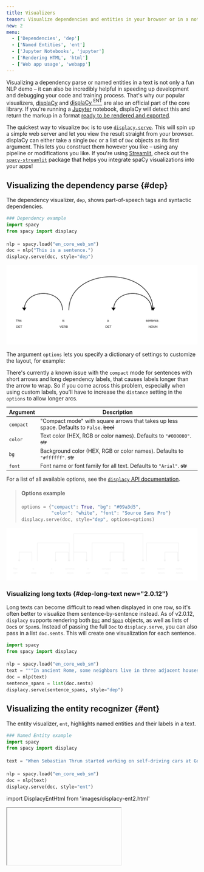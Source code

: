 ```yaml
---
title: Visualizers
teaser: Visualize dependencies and entities in your browser or in a notebook
new: 2
menu:
  - ['Dependencies', 'dep']
  - ['Named Entities', 'ent']
  - ['Jupyter Notebooks', 'jupyter']
  - ['Rendering HTML', 'html']
  - ['Web app usage', 'webapp']
---
```


Visualizing a dependency parse or named entities in a text is not only a fun NLP
demo – it can also be incredibly helpful in speeding up development and
debugging your code and training process. That's why our popular visualizers,
[displaCy](https://explosion.ai/demos/displacy) and
[displaCy <sup>ENT</sup>](https://explosion.ai/demos/displacy-ent) are also an
official part of the core library. If you're running a
[Jupyter](https://jupyter.org) notebook, displaCy will detect this and return
the markup in a format [ready to be rendered and exported](#jupyter).

The quickest way to visualize `Doc` is to use
[`displacy.serve`](/api/top-level#displacy.serve). This will spin up a simple
web server and let you view the result straight from your browser. displaCy can
either take a single `Doc` or a list of `Doc` objects as its first argument.
This lets you construct them however you like – using any pipeline or
modifications you like. If you're using [Streamlit](https://streamlit.io), check
out the [`spacy-streamlit`](https://github.com/explosion/spacy-streamlit)
package that helps you integrate spaCy visualizations into your apps!

## Visualizing the dependency parse {#dep}

The dependency visualizer, `dep`, shows part-of-speech tags and syntactic
dependencies.

```python
### Dependency example
import spacy
from spacy import displacy

nlp = spacy.load("en_core_web_sm")
doc = nlp("This is a sentence.")
displacy.serve(doc, style="dep")
```

![displaCy visualizer](../images/displacy.svg)

The argument `options` lets you specify a dictionary of settings to customize
the layout, for example:

<Infobox title="Important note" variant="warning">

There's currently a known issue with the `compact` mode for sentences with short
arrows and long dependency labels, that causes labels longer than the arrow to
wrap. So if you come across this problem, especially when using custom labels,
you'll have to increase the `distance` setting in the `options` to allow longer
arcs.

</Infobox>

| Argument  | Description                                                                               |
| --------- | ----------------------------------------------------------------------------------------- |
| `compact` | "Compact mode" with square arrows that takes up less space. Defaults to `False`. ~~bool~~ |
| `color`   | Text color (HEX, RGB or color names). Defaults to `"#000000"`. ~~str~~                    |
| `bg`      | Background color (HEX, RGB or color names). Defaults to `"#ffffff"`. ~~str~~              |
| `font`    | Font name or font family for all text. Defaults to `"Arial"`. ~~str~~                     |

For a list of all available options, see the
[`displacy` API documentation](/api/top-level#displacy_options).

> #### Options example
>
> ```python
> options = {"compact": True, "bg": "#09a3d5",
>            "color": "white", "font": "Source Sans Pro"}
> displacy.serve(doc, style="dep", options=options)
> ```

![displaCy visualizer (compact mode)](../images/displacy-compact.svg)

### Visualizing long texts {#dep-long-text new="2.0.12"}

Long texts can become difficult to read when displayed in one row, so it's often
better to visualize them sentence-by-sentence instead. As of v2.0.12, `displacy`
supports rendering both [`Doc`](/api/doc) and [`Span`](/api/span) objects, as
well as lists of `Doc`s or `Span`s. Instead of passing the full `Doc` to
`displacy.serve`, you can also pass in a list `doc.sents`. This will create one
visualization for each sentence.

```python
import spacy
from spacy import displacy

nlp = spacy.load("en_core_web_sm")
text = """In ancient Rome, some neighbors live in three adjacent houses. In the center is the house of Senex, who lives there with wife Domina, son Hero, and several slaves, including head slave Hysterium and the musical's main character Pseudolus. A slave belonging to Hero, Pseudolus wishes to buy, win, or steal his freedom. One of the neighboring houses is owned by Marcus Lycus, who is a buyer and seller of beautiful women; the other belongs to the ancient Erronius, who is abroad searching for his long-lost children (stolen in infancy by pirates). One day, Senex and Domina go on a trip and leave Pseudolus in charge of Hero. Hero confides in Pseudolus that he is in love with the lovely Philia, one of the courtesans in the House of Lycus (albeit still a virgin)."""
doc = nlp(text)
sentence_spans = list(doc.sents)
displacy.serve(sentence_spans, style="dep")
```

## Visualizing the entity recognizer {#ent}

The entity visualizer, `ent`, highlights named entities and their labels in a
text.

```python
### Named Entity example
import spacy
from spacy import displacy

text = "When Sebastian Thrun started working on self-driving cars at Google in 2007, few people outside of the company took him seriously."

nlp = spacy.load("en_core_web_sm")
doc = nlp(text)
displacy.serve(doc, style="ent")
```

import DisplacyEntHtml from 'images/displacy-ent2.html'

<Iframe title="displaCy visualizer for entities" html={DisplacyEntHtml} height={180} />

The entity visualizer lets you customize the following `options`:

| Argument | Description                                                                                                   |
| -------- | ------------------------------------------------------------------------------------------------------------- |
| `ents`   | Entity types to highlight (`None` for all types). Defaults to `None`. ~~Optional[List[str]]~~                 | `None` |
| `colors` | Color overrides. Entity types should be mapped to color names or values. Defaults to `{}`. ~~Dict[str, str]~~ |

If you specify a list of `ents`, only those entity types will be rendered – for
example, you can choose to display `PERSON` entities. Internally, the visualizer
knows nothing about available entity types and will render whichever spans and
labels it receives. This makes it especially easy to work with custom entity
types. By default, displaCy comes with colors for all entity types used by
[trained spaCy pipelines](/models). If you're using custom entity types, you can
use the `colors` setting to add your own colors for them.

> #### Options example
>
> ```python
> colors = {"ORG": "linear-gradient(90deg, #aa9cfc, #fc9ce7)"}
> options = {"ents": ["ORG"], "colors": colors}
> displacy.serve(doc, style="ent", options=options)
> ```

import DisplacyEntCustomHtml from 'images/displacy-ent-custom.html'

<Iframe title="displaCy visualizer for entities (custom styling)" html={DisplacyEntCustomHtml} height={225} />

The above example uses a little trick: Since the background color values are
added as the `background` style attribute, you can use any
[valid background value](https://tympanus.net/codrops/css_reference/background/)
or shorthand – including gradients and even images!

### Adding titles to documents {#ent-titles}

Rendering several large documents on one page can easily become confusing. To
add a headline to each visualization, you can add a `title` to its `user_data`.
User data is never touched or modified by spaCy.

```python
doc = nlp("This is a sentence about Google.")
doc.user_data["title"] = "This is a title"
displacy.serve(doc, style="ent")
```

This feature is especially handy if you're using displaCy to compare performance
at different stages of a process, e.g. during training. Here you could use the
title for a brief description of the text example and the number of iterations.

## Visualizing spans {#span}

The span visualizer, `span`, highlights overlapping spans in a text.

```python
### Span example
import spacy
from spacy import displacy
from spacy.tokens import Span

text = "Welcome to the Bank of China."

nlp = spacy.blank("en")
doc = nlp(text)

doc.spans["sc"] = [
    Span(doc, 3, 6, "ORG"), 
    Span(doc, 5, 6, "GPE"),
]

displacy.serve(doc, style="span")
```

import DisplacySpanHtml from 'images/displacy-span.html'

<Iframe title="displaCy visualizer for entities" html={DisplacySpanHtml} height={180} />


The span visualizer lets you customize the following `options`:

| Argument | Description                                                                                                                                             |
|-----------------|---------------------------------------------------------------------------------------------------------------------------------------------------------|
| `spans_key`       | Which spans key to render spans from. Default is `"sc"`. ~~str~~                                                                                                   |
| `templates`       | Dictionary containing the keys `"span"`, `"slice"`, and `"start"`. These dictate how the overall span, a span slice, and the starting token will be rendered. ~~Optional[Dict[str, str]~~ |
| `kb_url_template` | Optional template to construct the KB url for the entity to link to. Expects a python f-string format with single field to fill in ~~Optional[str]~~                    |
| `colors`          | Color overrides. Entity types should be mapped to color names or values. ~~Dict[str, str]~~ |

Because spans can be stored across different keys in `doc.spans`, you need to specify
which one displaCy should use with `spans_key` (`sc` is the default). 

> #### Options example
>
> ```python
> doc.spans["custom"] = [Span(doc, 3, 6, "BANK")]
> options = {"spans_key": "custom"}
> displacy.serve(doc, style="span", options=options)

import DisplacySpanCustomHtml from 'images/displacy-span-custom.html'

<Iframe title="displaCy visualizer for spans (custom spans_key)" html={DisplacySpanCustomHtml} height={225} />



## Using displaCy in Jupyter notebooks {#jupyter}

displaCy is able to detect whether you're working in a
[Jupyter](https://jupyter.org) notebook, and will return markup that can be
rendered in a cell straight away. When you export your notebook, the
visualizations will be included as HTML.

```python
### Jupyter example
# Don't forget to install a trained pipeline, e.g.: python -m spacy download en

# In[1]:
import spacy
from spacy import displacy

# In[2]:
doc = nlp("Rats are various medium-sized, long-tailed rodents.")
displacy.render(doc, style="dep")

# In[3]:
doc2 = nlp(LONG_NEWS_ARTICLE)
displacy.render(doc2, style="ent")
```

<Infobox variant="warning" title="Important note">

To explicitly enable or disable "Jupyter mode", you can use the `jupyter`
keyword argument – e.g. to return raw HTML in a notebook, or to force Jupyter
rendering if auto-detection fails.

</Infobox>

![displaCy visualizer in a Jupyter notebook](../images/displacy_jupyter.jpg)

Internally, displaCy imports `display` and `HTML` from `IPython.core.display`
and returns a Jupyter HTML object. If you were doing it manually, it'd look like
this:

```python
from IPython.core.display import display, HTML

html = displacy.render(doc, style="dep")
display(HTML(html))
```

## Rendering HTML {#html}

If you don't need the web server and just want to generate the markup – for
example, to export it to a file or serve it in a custom way – you can use
[`displacy.render`](/api/top-level#displacy.render). It works the same way, but
returns a string containing the markup.

```python
### Example
import spacy
from spacy import displacy

nlp = spacy.load("en_core_web_sm")
doc1 = nlp("This is a sentence.")
doc2 = nlp("This is another sentence.")
html = displacy.render([doc1, doc2], style="dep", page=True)
```

`page=True` renders the markup wrapped as a full HTML page. For minified and
more compact HTML markup, you can set `minify=True`. If you're rendering a
dependency parse, you can also export it as an `.svg` file.

> #### What's SVG?
>
> Unlike other image formats, the SVG (Scalable Vector Graphics) uses XML markup
> that's easy to manipulate
> [using CSS](https://www.smashingmagazine.com/2014/11/styling-and-animating-svgs-with-css/)
> or
> [JavaScript](https://css-tricks.com/smil-is-dead-long-live-smil-a-guide-to-alternatives-to-smil-features/).
> Essentially, SVG lets you design with code, which makes it a perfect fit for
> visualizing dependency trees. SVGs can be embedded online in an `<img>` tag,
> or inlined in an HTML document. They're also pretty easy to
> [convert](https://convertio.co/image-converter/).

```python
svg = displacy.render(doc, style="dep")
output_path = Path("/images/sentence.svg")
output_path.open("w", encoding="utf-8").write(svg)
```

<Infobox title="Important note" variant="warning">

Since each visualization is generated as a separate SVG, exporting `.svg` files
only works if you're rendering **one single doc** at a time. (This makes sense –
after all, each visualization should be a standalone graphic.) So instead of
rendering all `Doc`s at once, loop over them and export them separately.

</Infobox>

### Example: Export SVG graphics of dependency parses {#examples-export-svg}

```python
### Example
import spacy
from spacy import displacy
from pathlib import Path

nlp = spacy.load("en_core_web_sm")
sentences = ["This is an example.", "This is another one."]
for sent in sentences:
    doc = nlp(sent)
    svg = displacy.render(doc, style="dep", jupyter=False)
    file_name = '-'.join([w.text for w in doc if not w.is_punct]) + ".svg"
    output_path = Path("/images/" + file_name)
    output_path.open("w", encoding="utf-8").write(svg)
```

The above code will generate the dependency visualizations as two files,
`This-is-an-example.svg` and `This-is-another-one.svg`.

### Rendering data manually {#manual-usage}

You can also use displaCy to manually render data. This can be useful if you
want to visualize output from other libraries, like [NLTK](http://www.nltk.org)
or
[SyntaxNet](https://github.com/tensorflow/models/tree/master/research/syntaxnet).
If you set `manual=True` on either `render()` or `serve()`, you can pass in data
in displaCy's format (instead of `Doc` objects). When setting `ents` manually,
make sure to supply them in the right order, i.e. starting with the lowest start
position.

> #### Example
>
> ```python
> ex = [{"text": "But Google is starting from behind.",
>        "ents": [{"start": 4, "end": 10, "label": "ORG"}],
>        "title": None}]
> html = displacy.render(ex, style="ent", manual=True)
> ```

```python
### DEP input
{
    "words": [
        {"text": "This", "tag": "DT"},
        {"text": "is", "tag": "VBZ"},
        {"text": "a", "tag": "DT"},
        {"text": "sentence", "tag": "NN"}
    ],
    "arcs": [
        {"start": 0, "end": 1, "label": "nsubj", "dir": "left"},
        {"start": 2, "end": 3, "label": "det", "dir": "left"},
        {"start": 1, "end": 3, "label": "attr", "dir": "right"}
    ]
}
```

```python
### ENT input
{
    "text": "But Google is starting from behind.",
    "ents": [{"start": 4, "end": 10, "label": "ORG"}],
    "title": None
}
```

```python
### ENT input with knowledge base links
{
    "text": "But Google is starting from behind.",
    "ents": [{"start": 4, "end": 10, "label": "ORG", "kb_id": "Q95", "kb_url": "https://www.wikidata.org/entity/Q95"}],
    "title": None
}
```

## Using displaCy in a web application {#webapp}

If you want to use the visualizers as part of a web application, for example to
create something like our [online demo](https://explosion.ai/demos/displacy),
it's not recommended to only wrap and serve the displaCy renderer. Instead, you
should only rely on the server to perform spaCy's processing capabilities, and
use a client-side implementation like
[`displaCy.js`](https://github.com/explosion/displacy) to render the
JSON-formatted output.

> #### Why not return the HTML by the server?
>
> It's certainly possible to just have your server return the markup. But
> outputting raw, unsanitized HTML is risky and makes your app vulnerable to
> [cross-site scripting](https://en.wikipedia.org/wiki/Cross-site_scripting)
> (XSS). All your user needs to do is find a way to make spaCy return text like
> `<script src="malicious-code.js"></script>`, which is pretty easy in NER mode.
> Instead of relying on the server to render and sanitize HTML, you can do this
> on the client in JavaScript. displaCy.js creates the markup as DOM nodes and
> will never insert raw HTML.

<Grid cols={2}>

Alternatively, if you're using [Streamlit](https://streamlit.io), check out the
[`spacy-streamlit`](https://github.com/explosion/spacy-streamlit) package that
helps you integrate spaCy visualizations into your apps. It includes a full
embedded visualizer, as well as individual components.

![](../images/spacy-streamlit.png)

</Grid>
